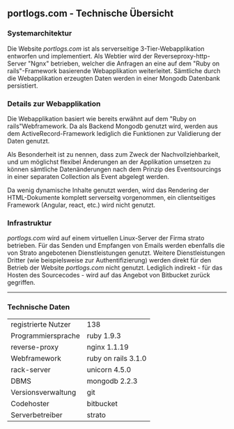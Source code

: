 ## portlogs.com - Technische Übersicht
### Systemarchitektur
Die Website *portlogs.com* ist als serverseitige 3-Tier-Webapplikation entworfen und implementiert. Als Webtier wird der Reverseproxy-http-Server "Ngnx" betrieben, welcher die Anfragen an eine auf dem "Ruby on rails"-Framework basierende Webapplikation weiterleitet. Sämtliche durch die Webapplikation erzeugten Daten werden in einer Mongodb Datenbank persistiert.

###  Details zur Webapplikation
Die Webapplikation basiert wie bereits erwähnt auf dem "Ruby on rails"Webframework. Da als Backend Mongodb genutzt wird, werden aus dem ActiveRecord-Framework lediglich die Funktionen zur Validierung der Daten genutzt. 

Als Besonderheit ist zu nennen, dass zum Zweck der Nachvollziehbarkeit, und um möglichst flexibel Änderungen an der Applikation umsetzen zu können sämtliche Datenänderungen nach dem Prinzip des Eventsourcings in einer separaten Collection als Event abgelegt werden. 

Da wenig dynamische Inhalte genutzt werden, wird das Rendering der HTML-Dokumente komplett serverseitg vorgenommen, ein clientseitiges Framework (Angular, react, etc.) wird nicht genutzt.

### Infrastruktur
*portlogs.com* wird auf einem virtuellen Linux-Server der Firma strato betrieben. Für das Senden und Empfangen von Emails werden ebenfalls die von Strato angebotenen Dienstleistungen genutzt. Weitere Dienstleistungen Dritter (wie beispielsweise zur Authentifizierung) werden direkt für den Betrieb der Website *portlogs.com* nicht genutzt. Lediglich indirekt - für das Hosten des Sourcecodes - wird auf das Angebot von Bitbucket zurück gegriffen.

***

### Technische Daten
|                 |                 |
|---------------------|---------------------|
| registrierte Nutzer | 138                 |
| Programmiersprache  | ruby 1.9.3          |
| reverse-proxy       | nginx 1.1.19        |
| Webframework        | ruby on rails 3.1.0 |
| rack-server         | unicorn 4.5.0       |
| DBMS                | mongodb 2.2.3       |
| Versionsverwaltung  | git                 |
| Codehoster          | bitbucket           |
| Serverbetreiber     | strato              |
